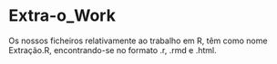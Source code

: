 # Extra-o_Work

Os nossos ficheiros relativamente ao trabalho em R, têm como nome Extração.R, encontrando-se no formato .r, .rmd e .html.